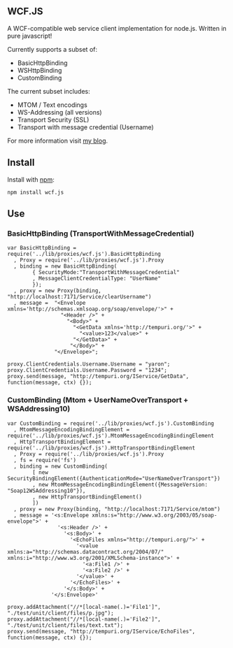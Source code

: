 ## WCF.JS
A WCF-compatible web service client implementation for node.js. Written in pure javascript!

Currently supports a subset of:

* BasicHttpBinding
* WSHttpBinding
* CustomBinding

The current subset includes:

* MTOM / Text encodings
* WS-Addressing (all versions)
* Transport Security (SSL)
* Transport with message credential (Username)

For more information visit [my blog](http://webservices20.blogspot.com/).

## Install
Install with [npm](http://github.com/isaacs/npm):

    npm install wcf.js

## Use

### BasicHttpBinding (TransportWithMessageCredential)
    var BasicHttpBinding = require('../lib/proxies/wcf.js').BasicHttpBinding
      , Proxy = require('../lib/proxies/wcf.js').Proxy
      , binding = new BasicHttpBinding(
            { SecurityMode:"TransportWithMessageCredential"
            , MessageClientCredentialType: "UserName"
            });
      , proxy = new Proxy(binding, "http://localhost:7171/Service/clearUsername")
      , message =  "<Envelope xmlns='http://schemas.xmlsoap.org/soap/envelope/'>" +
                     "<Header />" +
                       "<Body>" +
                         "<GetData xmlns='http://tempuri.org/'>" +
                           "<value>123</value>" +
                         "</GetData>" +
                        "</Body>" +
                   "</Envelope>";

    proxy.ClientCredentials.Username.Username = "yaron";
    proxy.ClientCredentials.Username.Password = "1234";
    proxy.send(message, "http://tempuri.org/IService/GetData", function(message, ctx) {});

### CustomBinding (Mtom + UserNameOverTransport + WSAddressing10)
    var CustomBinding = require('../lib/proxies/wcf.js').CustomBinding
      , MtomMessageEncodingBindingElement = require('../lib/proxies/wcf.js').MtomMessageEncodingBindingElement
      , HttpTransportBindingElement = require('../lib/proxies/wcf.js').HttpTransportBindingElement
      , Proxy = require('../lib/proxies/wcf.js').Proxy
      , fs = require('fs')
      , binding = new CustomBinding(
            [ new SecurityBindingElement({AuthenticationMode="UserNameOverTransport"})
            , new MtomMessageEncodingBindingElement({MessageVersion: "Soap12WSAddressing10"}),
            , new HttpTransportBindingElement()
            ])
      , proxy = new Proxy(binding, "http://localhost:7171/Service/mtom")
      , message = '<s:Envelope xmlns:s="http://www.w3.org/2003/05/soap-envelope">' +
                    '<s:Header />' +
                      '<s:Body>' +
                        '<EchoFiles xmlns="http://tempuri.org/">' +
                          '<value xmlns:a="http://schemas.datacontract.org/2004/07/" xmlns:i="http://www.w3.org/2001/XMLSchema-instance">' +
                            '<a:File1 />' +
                            '<a:File2 />' +
                          '</value>' +
                        '</EchoFiles>' +
                      '</s:Body>' +
                  '</s:Envelope>'  

    proxy.addAttachment("//*[local-name(.)='File1']", "./test/unit/client/files/p.jpg");
    proxy.addAttachment("//*[local-name(.)='File2']", "./test/unit/client/files/text.txt");
    proxy.send(message, "http://tempuri.org/IService/EchoFiles", function(message, ctx) {});